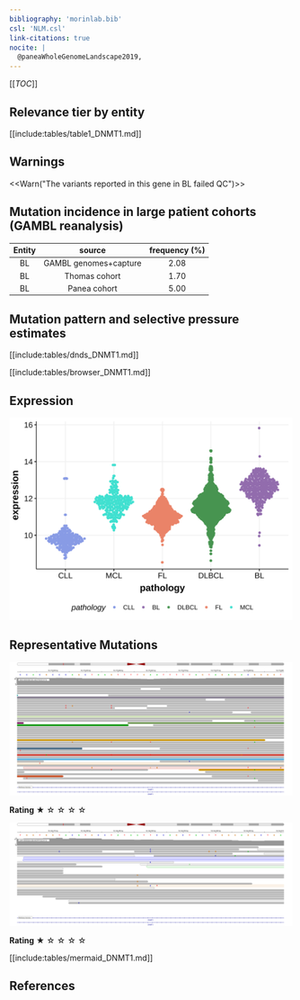 ```yaml
---
bibliography: 'morinlab.bib'
csl: 'NLM.csl'
link-citations: true
nocite: |
  @paneaWholeGenomeLandscape2019, 
---
```

[[_TOC_]]


## Relevance tier by entity

[[include:tables/table1_DNMT1.md]]

## Warnings

<<Warn("The variants reported in this gene in BL failed QC")>>

## Mutation incidence in large patient cohorts (GAMBL reanalysis)

|Entity|source               |frequency (%)|
|:------:|:---------------------:|:-------------:|
|BL    |GAMBL genomes+capture|2.08         |
|BL    |Thomas cohort        |1.70         |
|BL    |Panea cohort         |5.00         |

## Mutation pattern and selective pressure estimates

[[include:tables/dnds_DNMT1.md]]




[[include:tables/browser_DNMT1.md]]

## Expression

![](images/gene_expression/DNMT1_by_pathology.svg)

## Representative Mutations

![](primary/Panea_DNMT1_1.svg)

**Rating**
&starf; &star; &star; &star; &star;

![](primary/Panea_DNMT1_2.svg)

**Rating**
&starf; &star; &star; &star; &star;

[[include:tables/mermaid_DNMT1.md]]

## References



<!-- ORIGIN: paneaWholeGenomeLandscape2019 -->
<!-- BL: paneaWholeGenomeLandscape2019 -->
